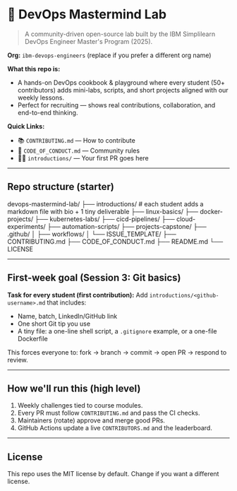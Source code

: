 # 🚀 DevOps Mastermind Lab


> A community-driven open-source lab built by the IBM Simplilearn DevOps Engineer Master's Program (2025).


**Org:** `ibm-devops-engineers` (replace if you prefer a different org name)


**What this repo is:**
- A hands-on DevOps cookbook & playground where every student (50+ contributors) adds mini-labs, scripts, and short projects aligned with our weekly lessons.
- Perfect for recruiting — shows real contributions, collaboration, and end-to-end thinking.


**Quick Links:**
- 📚 `CONTRIBUTING.md` — How to contribute
- 🧾 `CODE_OF_CONDUCT.md` — Community rules
- 🧑‍💻 `introductions/` — Your first PR goes here


---


## Repo structure (starter)

devops-mastermind-lab/ ├── introductions/ # each student adds a markdown file with bio + 1 tiny deliverable ├── linux-basics/ ├── docker-projects/ ├── kubernetes-labs/ ├── cicd-pipelines/ ├── cloud-experiments/ ├── automation-scripts/ ├── projects-capstone/ ├── .github/ │ ├── workflows/ │ └── ISSUE_TEMPLATE/ ├── CONTRIBUTING.md ├── CODE_OF_CONDUCT.md ├── README.md └── LICENSE



---


## First-week goal (Session 3: Git basics)


**Task for every student (first contribution):** Add `introductions/<github-username>.md` that includes:
- Name, batch, LinkedIn/GitHub link
- One short Git tip you use
- A tiny file: a one-line shell script, a `.gitignore` example, or a one-file Dockerfile


This forces everyone to: fork → branch → commit → open PR → respond to review.


---


## How we'll run this (high level)


1. Weekly challenges tied to course modules.
2. Every PR must follow `CONTRIBUTING.md` and pass the CI checks.
3. Maintainers (rotate) approve and merge good PRs.
4. GitHub Actions update a live `CONTRIBUTORS.md` and the leaderboard.


---


## License


This repo uses the MIT license by default. Change if you want a different license.